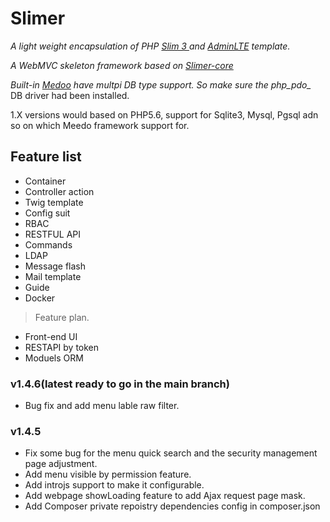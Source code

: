 # Slimer
*A light weight encapsulation of PHP <a href="http://www.slimframework.com/docs/" target="blank"> Slim 3 </a> and [AdminLTE](https://adminlte.io/themes/AdminLTE/index2.html) template.*

*A WebMVC skeleton framework based on [Slimer-core](https://packagist.org/packages/slimer/slimer-core)*

*Built-in [Medoo](https://medoo.in) have multpi DB type support. So make sure the php_pdo_* DB driver had been installed.

1.X versions would based on PHP5.6, support for Sqlite3, Mysql, Pgsql adn so on which Meedo framework support for.

## Feature list

- Container
- Controller action
- Twig template
- Config suit
- RBAC
- RESTFUL API 
- Commands
- LDAP
- Message flash
- Mail template
- Guide
- Docker


> Feature plan.

 - Front-end UI
 - RESTAPI by token
 - Moduels ORM


### v1.4.6(latest ready to go in the main branch)
- Bug fix and add menu lable raw filter.

### v1.4.5
- Fix some bug for the menu quick search and the security management page adjustment.
- Add menu visible by permission feature.
- Add introjs support to make it configurable.
- Add webpage showLoading feature to add Ajax request page mask.
- Add Composer private repoistry dependencies config in composer.json
